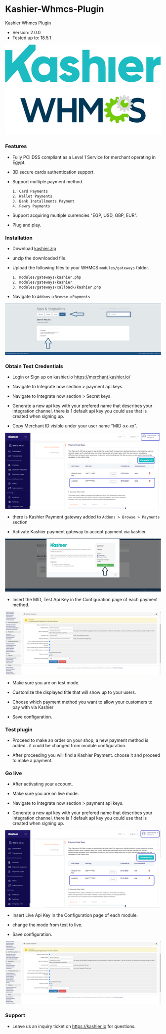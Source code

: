# Kashier-Whmcs-Plugin
Kashier Whmcs Plugin

 * Version: 2.0.0
 * Tested up to: 18.5.1

![](https://raw.githubusercontent.com/Kashier-payments/Kashier-Whmcs-Plugin/main/steps/kashier-logo.png)
![](https://raw.githubusercontent.com/Kashier-payments/Kashier-Whmcs-Plugin/main/steps/whmcs-logo.png)

### Features

- Fully PCI DSS compliant as a Level 1 Service for merchant operating in Egypt.

- 3D secure cards authentication support.

- Support multiple payment method.

      1. Card Payments
      2. Wallet Payments 
      3. Bank Installments Payment
      4. Fawry Payments

- Support acquiring multiple currencies "EGP, USD, GBP, EUR".

- Plug and play.


### Installation

- Download [kashier.zip](https://raw.githubusercontent.com/Kashier-payments/Kashier-Whmcs-Plugin/main/kashier_whmcs.zip) 

- unzip the downloaded file.

- Upload the following files to your WHMCS `modules/gateways` folder.

      1. modules/gateways/kashier.php
      2. modules/gateways/kashier
      3. modules/gateways/callback/kashier.php
      
- Navigate to `Addons->Browse->Payments`

![](https://raw.githubusercontent.com/Kashier-payments/Kashier-Whmcs-Plugin/main/steps/whmcs_1.png)

### Obtain Test Credentials

- Login or Sign up on kashier.io https://merchant.kashier.io/

- Navigate to Integrate now section > payment api keys.

- Navigate to Integrate now section > Secret keys.

- Generate a new api key with your prefered name that describes your integration channel, there is 1 default api key you could use that is created when signing up.

- Copy Merchant ID visible under your user name "MID-xx-xx".

![](https://raw.githubusercontent.com/Kashier-payments/Kashier-Whmcs-Plugin/main/steps/apikey_mid_test.png)

- there is Kashier Payment gateway added to `Addons > Browse > Payments` section

- Activate Kashier payment gateway to accept payment via kashier.

![](https://raw.githubusercontent.com/Kashier-payments/Kashier-Whmcs-Plugin/main/steps/whmcs_2.png)

- Insert the MID, Test Api Key in the Configuration page of each payment method. 

![](https://raw.githubusercontent.com/Kashier-payments/Kashier-Whmcs-Plugin/main/steps/whmcs_3.png)

- Make sure you are on test mode.

- Customize the displayed title that will show up to your users.

- Choose which payment method you want to allow your customers to pay with via Kashier

- Save configuration.

### Test plugin 

- Proceed to make an order on your shop, a new payment method is added . it could be changed from module configuration.

- After proceeding you will find a Kashier Payment. choose it and proceed to make a payment.

### Go live

- After activating your account.

- Make sure you are on live mode.

- Navigate to Integrate now section > payment api keys.

- Generate a new api key with your prefered name that describes your integration channel, there is 1 default api key you could use that is created when signing up.

![](https://raw.githubusercontent.com/Kashier-payments/Kashier-Whmcs-Plugin/main/steps/apikey_mid_live.png)

- Insert Live Api Key in the Configuration page of each module.

- change the mode from test to live.

- Save configuration.

![](https://raw.githubusercontent.com/Kashier-payments/Kashier-Whmcs-Plugin/main/steps/whmcs_4.png)


### Support

- Leave us an inquiry ticket on https://kashier.io for questions.


